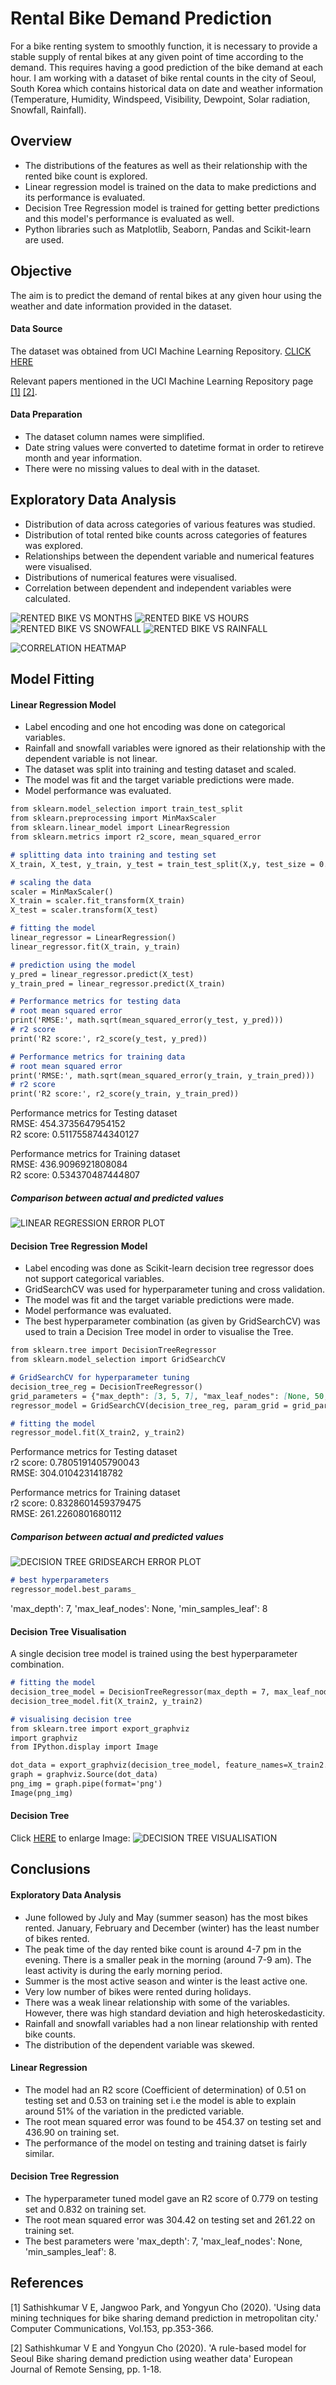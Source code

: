 # Rental Bike Demand Prediction

For a bike renting system to smoothly function, it is necessary to provide a stable supply of rental bikes at any given point of time according to the demand. This requires having a good prediction of the bike demand at each hour. I am working with a dataset of bike rental counts in the city of Seoul, South Korea which contains historical data on date and weather information (Temperature, Humidity, Windspeed, Visibility, Dewpoint, Solar radiation, Snowfall, Rainfall).

## Overview
* The distributions of the features as well as their relationship with the rented bike count is explored.
* Linear regression model is trained on the data to make predictions and its performance is evaluated.
* Decision Tree Regression model is trained for getting better predictions and this model's performance is evaluated as well.
* Python libraries such as Matplotlib, Seaborn, Pandas and Scikit-learn are used.

## Objective
The aim is to predict the demand of rental bikes at any given hour using the weather and date information provided in the dataset.

#### Data Source
The dataset was obtained from UCI Machine Learning Repository. [CLICK HERE](https://archive.ics.uci.edu/ml/datasets/Seoul+Bike+Sharing+Demand)

Relevant papers mentioned in the UCI Machine Learning Repository page [[1]](#1) [[2]](#2).

#### Data Preparation
* The dataset column names were simplified.
* Date string values were converted to datetime format in order to retireve month and year information.
* There were no missing values to deal with in the dataset.

## Exploratory Data Analysis
* Distribution of data across categories of various features was studied.
* Distribution of total rented bike counts across categories of features was explored.
* Relationships between the dependent variable and numerical features were visualised.
* Distributions of numerical features were visualised.
* Correlation between dependent and independent variables were calculated.

![RENTED BIKE VS MONTHS](Images/rented_bikes_vs_months.jpg)
![RENTED BIKE VS HOURS](Images/rented_bikes_vs_hour.jpg)
![RENTED BIKE VS SNOWFALL](Images/bike_count_vs_snowfall.jpg)
![RENTED BIKE VS RAINFALL](Images/bike_count_vs_rainfall.jpg)

![CORRELATION HEATMAP](Images/correlation_heatmap.jpg)

## Model Fitting
#### Linear Regression Model
* Label encoding and one hot encoding was done on categorical variables.
* Rainfall and snowfall variables were ignored as their relationship with the dependent variable is not linear.
* The dataset was split into training and testing dataset and scaled.
* The model was fit and the target variable predictions were made.
* Model performance was evaluated.

```markdown
from sklearn.model_selection import train_test_split
from sklearn.preprocessing import MinMaxScaler
from sklearn.linear_model import LinearRegression
from sklearn.metrics import r2_score, mean_squared_error

# splitting data into training and testing set
X_train, X_test, y_train, y_test = train_test_split(X,y, test_size = 0.2, random_state = 4)

# scaling the data
scaler = MinMaxScaler()
X_train = scaler.fit_transform(X_train)
X_test = scaler.transform(X_test)

# fitting the model
linear_regressor = LinearRegression()
linear_regressor.fit(X_train, y_train)

# prediction using the model
y_pred = linear_regressor.predict(X_test)
y_train_pred = linear_regressor.predict(X_train)

# Performance metrics for testing data
# root mean squared error
print('RMSE:', math.sqrt(mean_squared_error(y_test, y_pred)))
# r2 score
print('R2 score:', r2_score(y_test, y_pred))

# Performance metrics for training data
# root mean squared error
print('RMSE:', math.sqrt(mean_squared_error(y_train, y_train_pred)))
# r2 score
print('R2 score:', r2_score(y_train, y_train_pred))
```
Performance metrics for Testing dataset \
RMSE: 454.3735647954152 \
R2 score: 0.5117558744340127

Performance metrics for Training dataset \
RMSE: 436.9096921808084 \
R2 score: 0.534370487444807

##### Comparison between actual and predicted values
![LINEAR REGRESSION ERROR PLOT](Images/lin_reg_error_plot.jpg)

#### Decision Tree Regression Model
* Label encoding was done as Scikit-learn decision tree regressor does not support categorical variables.
* GridSearchCV was used for hyperparameter tuning and cross validation.
* The model was fit and the target variable predictions were made.
* Model performance was evaluated.
* The best hyperparameter combination (as given by GridSearchCV) was used to train a Decision Tree model in order to visualise the Tree.

```markdown
from sklearn.tree import DecisionTreeRegressor
from sklearn.model_selection import GridSearchCV

# GridSearchCV for hyperparameter tuning
decision_tree_reg = DecisionTreeRegressor()
grid_parameters = {"max_depth": [3, 5, 7], "max_leaf_nodes": [None, 50, 60, 70, 80, 90], "min_samples_leaf":[7,8,9,10]}
regressor_model = GridSearchCV(decision_tree_reg, param_grid = grid_parameters, scoring = 'neg_mean_squared_error', cv = 5)

# fitting the model
regressor_model.fit(X_train2, y_train2)
```
Performance metrics for Testing dataset \
r2 score: 0.7805191405790043 \
RMSE: 304.0104231418782

Performance metrics for Training dataset \
r2 score: 0.8328601459379475 \
RMSE: 261.2260801680112

##### Comparison between actual and predicted values
![DECISION TREE GRIDSEARCH ERROR PLOT](Images/decision_tree_GSCV_reg_error_plot.jpg)

```markdown
# best hyperparameters
regressor_model.best_params_
```
'max_depth': 7, 'max_leaf_nodes': None, 'min_samples_leaf': 8

#### Decision Tree Visualisation
A single decision tree model is trained using the best hyperparameter combination.

```markdown
# fitting the model
decision_tree_model = DecisionTreeRegressor(max_depth = 7, max_leaf_nodes = None, min_samples_leaf = 8)
decision_tree_model.fit(X_train2, y_train2)

# visualising decision tree
from sklearn.tree import export_graphviz
import graphviz
from IPython.display import Image

dot_data = export_graphviz(decision_tree_model, feature_names=X_train2.columns, filled=True, out_file=None)
graph = graphviz.Source(dot_data)
png_img = graph.pipe(format='png')
Image(png_img)
```
#### Decision Tree
Click [HERE](https://github.com/nihalhabeeb/rental_bike_demand_prediction/blob/main/Images/decision_tree_viz.jpg) to enlarge Image:
![DECISION TREE VISUALISATION](Images/decision_tree_viz.jpg)

## Conclusions
#### Exploratory Data Analysis
* June followed by July and May (summer season) has the most bikes rented. January, February and December (winter) has the least number of bikes rented.
* The peak time of the day rented bike count is around 4-7 pm in the evening. There is a smaller peak in the morning (around 7-9 am). The least activity is during the early morning period.
* Summer is the most active season and winter is the least active one.
* Very low number of bikes were rented during holidays.
* There was a weak linear relationship with some of the variables. However, there was high standard deviation and high heteroskedasticity.
* Rainfall and snowfall variables had a non linear relationship with rented bike counts.
* The distribution of the dependent variable was skewed.

#### Linear Regression
* The model had an R2 score (Coefficient of determination) of 0.51 on testing set and 0.53 on training set i.e the model is able to explain around 51% of the variation in the predicted variable.
* The root mean squared error was found to be 454.37 on testing set and 436.90 on training set.
* The performance of the model on testing and training datset is fairly similar.

#### Decision Tree Regression
* The hyperparameter tuned model gave an R2 score of 0.779 on testing set and 0.832 on training set.
* The root mean squared error was 304.42 on testing set and 261.22 on training set.
* The best parameters were 'max_depth': 7, 'max_leaf_nodes': None, 'min_samples_leaf': 8.

## References
<a id="1">[1]</a> 
Sathishkumar V E, Jangwoo Park, and Yongyun Cho (2020). 
'Using data mining techniques for bike sharing demand prediction in metropolitan city.' Computer Communications, Vol.153, pp.353-366.

<a id="2">[2]</a> 
Sathishkumar V E and Yongyun Cho (2020). 
'A rule-based model for Seoul Bike sharing demand prediction using weather data' European Journal of Remote Sensing, pp. 1-18.

